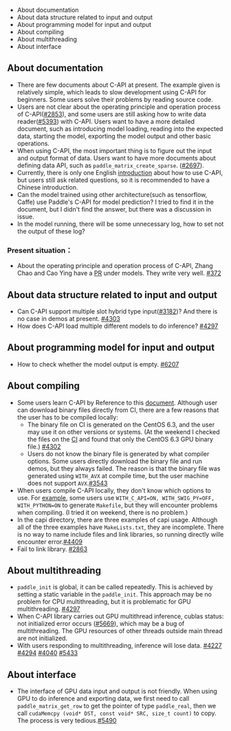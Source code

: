 
- About documentation
- About data structure related to input and output
- About programming model for input and output
- About compiling
- About multithreading
- About interface

## About documentation

- There are few documents about C-API at present. The example given is relatively simple, which leads to slow development using C-API for beginners. Some users solve their problems by reading source code.
- Users are not clear about the operating principle and operation process of C-API([#2853](https://github.com/PaddlePaddle/Paddle/issues/2853)), and some users are still asking how to write data reader([#5393](https://github.com/PaddlePaddle/Paddle/issues/5393)) with C-API. Users want to have a more detailed document, such as introducing model loading, reading into the expected data, starting the model, exporting the model output and other basic operations.
- When using C-API, the most important thing is to figure out the input and output format of data. Users want to have more documents about defining data API, such as `paddle_matrix_create_sparse`. ([#2697](https://github.com/PaddlePaddle/Paddle/issues/2697)).
- Currently, there is only one English [introduction](https://github.com/PaddlePaddle/Paddle/blob/develop/paddle/capi/examples/model_inference/README.md) about how to use C-API, but users still ask related questions, so it is recommended to have a Chinese introduction.
- Can the model trained using other architecture(such as tensorflow, Caffe) use Paddle's C-API for model prediction? I tried to find it in the document, but I didn't find the answer, but there was a discussion in issue.
- In the model running, there will be some unnecessary log, how to set not the output of these log?

### Present situation：
- About the operating principle and operation process of C-API, Zhang Chao and Cao Ying have a [PR](https://github.com/PaddlePaddle/models/pull/385) under models. They write very well. [#372](https://github.com/PaddlePaddle/models/issues/372)


## About data structure related to input and output

- Can C-API support multiple slot hybrid type input([#3182](https://github.com/PaddlePaddle/Paddle/issues/3182))? And there is no case in demos at present. [#4303](https://github.com/PaddlePaddle/Paddle/issues/4303)
- How does C-API load multiple different models to do inference? [#4297](https://github.com/PaddlePaddle/Paddle/issues/4297)

## About programming model for input and output
- How to check whether the model output is empty. [#6207](https://github.com/PaddlePaddle/Paddle/issues/6207)

## About compiling

- Some users learn C-API by Reference to this [document](http://wiki.baidu.com/pages/viewpage.action?pageId=333193833). Although user can download binary files directly from CI, there are a few reasons that the user has to be compiled locally:
  - The binary file on CI is generated on the CentOS 6.3, and the user may use it on other versions or systems. (At the weekend I checked the files on the [CI](https://paddleci.ngrok.io/overview.html) and found that only the CentOS 6.3 GPU binary file.) [#4302](https://github.com/PaddlePaddle/Paddle/issues/4302)
  - Users do not know the binary file is generated by what compiler options. Some users directly download the binary file and run demos, but they always failed. The reason is that the binary file was generated using `WITH_AVX` at compile time, but the user machine does not support `AVX`.[#3543](https://github.com/PaddlePaddle/Paddle/issues/3543)
 - When users compile C-API locally, they don't know which options to use. For [example](https://github.com/PaddlePaddle/Paddle/issues/6167), some users use `WITH_C_API=ON, WITH_SWIG_PY=OFF, WITH_PYTHON=ON` to generate `Makefile`, but they will encounter problems when compiling. (I tried it on weekend, there is no problem.)    
- In the capi directory, there are three examples of capi usage. Although all of the three examples have `MakeLists.txt`, they are incomplete. There is no way to name include files and link libraries, so running directly wille encounter error.[#4409](https://github.com/PaddlePaddle/Paddle/issues/4409)
- Fail to link library. [#2863](https://github.com/PaddlePaddle/Paddle/issues/2863)


## About multithreading
- `paddle_init` is global, it can be called repeatedly. This is achieved by setting a static variable in the `paddle_init`. This approach may be no problem for CPU multithreading, but it is problematic for GPU multithreading. [#4297](https://github.com/PaddlePaddle/Paddle/issues/4297)
- When C-API library carries out GPU multithread inference, cublas status: not initialized error occurs ([#5669](https://github.com/PaddlePaddle/Paddle/issues/5669)), which may be a bug of multithreading. The GPU resources of other threads outside main thread are not initialized. 
- With users responding to multithreading, inference will lose data. [#4227](https://github.com/PaddlePaddle/Paddle/issues/4227) [#4294](https://github.com/PaddlePaddle/Paddle/issues/4294) [#4040](https://github.com/PaddlePaddle/Paddle/issues/4040) [#5433](https://github.com/PaddlePaddle/Paddle/issues/5433)


## About interface
- The interface of GPU data input and output is not friendly. When using GPU to do inference and exporting data, we first need to call `paddle_matrix_get_row` to get the pointer of type `paddle_real`, then we call `cudaMemcpy (void* DST, const void* SRC, size_t count)` to copy. The process is very tedious.[#5490](https://github.com/PaddlePaddle/Paddle/issues/5490)
